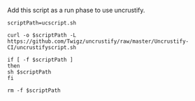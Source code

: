 Add this script as a run phase to use uncrustify.

```
scriptPath=ucscript.sh

curl -o $scriptPath -L https://github.com/Twigz/uncrustify/raw/master/Uncrustify-CI/uncrustifyscript.sh

if [ -f $scriptPath ]
then
sh $scriptPath
fi

rm -f $scriptPath
```
